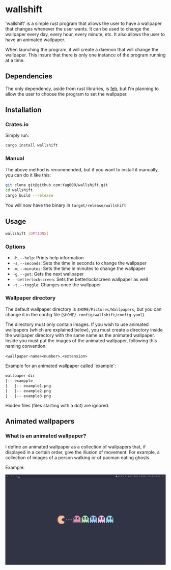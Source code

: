 # wallshift

'wallshift' is a simple rust program that allows the user to have a wallpaper
that changes whenever the user wants. It can be used to change the wallpaper
every day, every hour, every minute, etc. It also allows the user to have an animated wallpaper.

When launching the program, it will create a daemon that will change the wallpaper. This insure that
there is only one instance of the program running at a time.

## Dependencies

The only dependency, aside from rust libraries, is [feh](https://feh.finalrewind.org/), but I'm planning to allow
the user to choose the program to set the wallpaper.

## Installation

### Crates.io

Simply run:

```bash
cargo install wallshift
```

### Manual

The above method is recommended, but if you want to install it manually, you can do it like this:

```bash
git clone git@github.com:Yag000/wallshift.git
cd wallshift
cargo build --release
```

You will now have the binary in `target/release/wallshift`

## Usage

```bash
wallshift [OPTIONS]
```

### Options

- `-h`, `--help`: Prints help information
- `-s`, `--seconds`: Sets the time in seconds to change the wallpaper
- `-m`, `--minutes`: Sets the time in minutes to change the wallpaper
- `-g`, `--get`: Gets the next wallpaper
- `--betterlockscreen`: Sets the betterlockscreen wallpaper as well
- `-t`, `--toggle`: Changes once the wallpaper

### Wallpaper directory

The default wallpaper directory is `$HOME/Pictures/Wallpapers`, but you can
change it in the config file (`$HOME/.config/wallshift/config.yaml`).

The directory must only contain images. If you wish to use animated wallpapers
(which are explained below), you must create a directory inside the wallpaper
directory with the same name as the animated wallpaper. Inside you must put the
images of the animated wallpaper, following this naming convention:

`<wallpaper-name><number>.<extension>`

Example for an animated wallpaper called 'example':

```
wallpaper-dir
|-- exampple
|   |-- example1.png
|   |-- example2.png
|   |-- example3.png
```

Hidden files (files starting with a dot) are ignored.

## Animated wallpapers

### What is an animated wallpaper?

I define an animated wallpaper as a collection of wallpapers that, if displayed
in a certain order, give the illusion of movement. For example, a collection of
images of a person walking or of pacman eating ghosts.

Example:

![animated-wallpaper](ressources/demo-animated.gif)
